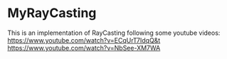# MyRayCasting

This is an implementation of RayCasting following some youtube videos:
https://www.youtube.com/watch?v=ECqUrT7IdqQ&t
https://www.youtube.com/watch?v=NbSee-XM7WA
